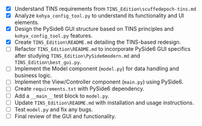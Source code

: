 - [x] Understand TINS requirements from `TINS_Edition\scuffedepoch-tins.md`
- [x] Analyze `kohya_config_tool.py` to understand its functionality and UI elements.
- [x] Design the PySide6 GUI structure based on TINS principles and `kohya_config_tool.py` features.
- [x] Create `TINS_Edition\README.md` detailing the TINS-based redesign.
- [ ] Refactor `TINS_Edition\README.md` to incorporate PySide6 GUI specifics after studying `TINS_Edition\PySide6modern.md` and `TINS_Edition\best_gui.py`.
- [ ] Implement the Model component (`model.py`) for data handling and business logic.
- [ ] Implement the View/Controller component (`main.py`) using PySide6.
- [ ] Create `requirements.txt` with PySide6 dependency.
- [ ] Add a `__main__` test block to `model.py`.
- [ ] Update `TINS_Edition\README.md` with installation and usage instructions.
- [ ] Test `model.py` and fix any bugs.
- [ ] Final review of the GUI and functionality.
